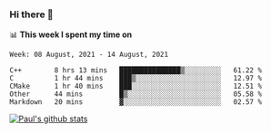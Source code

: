 ### Hi there 👋

📊 **This week I spent my time on**
<!--START_SECTION:waka-->
```text
Week: 08 August, 2021 - 14 August, 2021

C++        8 hrs 13 mins   ███████████████▒░░░░░░░░░   61.22 % 
C          1 hr 44 mins    ███▒░░░░░░░░░░░░░░░░░░░░░   12.97 % 
CMake      1 hr 40 mins    ███░░░░░░░░░░░░░░░░░░░░░░   12.51 % 
Other      44 mins         █▒░░░░░░░░░░░░░░░░░░░░░░░   05.58 % 
Markdown   20 mins         ▓░░░░░░░░░░░░░░░░░░░░░░░░   02.57 % 
```
<!--END_SECTION:waka-->


[![Paul's github stats](https://github-readme-stats.vercel.app/api?username=mickeyouyou&theme=dracula&show_icons=true)](https://github.com/anuraghazra/github-readme-stats)
